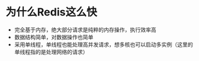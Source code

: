 # 为什么Redis这么快

* 完全基于内存，绝大部分请求是纯粹的内存操作，执行效率高
* 数据结构简单，对数据操作也简单
* 采用单线程，单线程也能处理高并发请求，想多核也可以启动多实例（这里的单线程指的是处理网络的请求）



